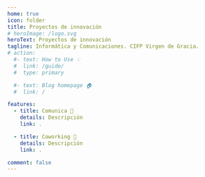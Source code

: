 ```yaml
---
home: true
icon: folder
title: Proyectos de innovación
# heroImage: /logo.svg
heroText: Proyectos de innovación
tagline: Informática y Comunicaciones. CIFP Virgen de Gracia.
# action:
  #- text: How to Use 💡
  #  link: /guide/
  #  type: primary

  #- text: Blog homepage 🏠
  #  link: /

features:
  - title: Comunica 💬
    details: Descripción
    link: .

  - title: Coworking 🧰
    details: Descripción
    link: .

comment: false
---
```


